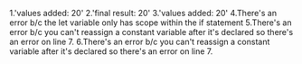 1.'values added: 20'
2.'final result: 20'
3.'values added: 20'
4.There's an error b/c the let variable only has scope within the if statement
5.There's an error b/c you can't reassign a constant variable after it's declared so there's an error on line 7.
6.There's an error b/c you can't reassign a constant variable after it's declared so there's an error on line 7.